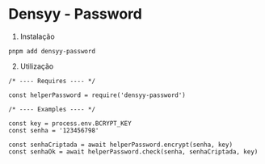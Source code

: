 # Densyy - Password

1. Instalação
```
pnpm add densyy-password
```

2. Utilização
```
/* ---- Requires ---- */

const helperPassword = require('densyy-password')

/* ---- Examples ---- */

const key = process.env.BCRYPT_KEY
const senha = '123456798'

const senhaCriptada = await helperPassword.encrypt(senha, key)
const senhaOk = await helperPassword.check(senha, senhaCriptada, key)
```
